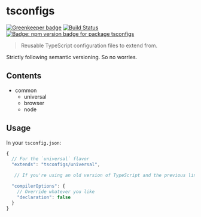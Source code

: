 # tsconfigs

[![Greenkeeper badge](https://badges.greenkeeper.io/mightyiam/tsconfigs.svg)](https://greenkeeper.io/)
[![Build Status](https://travis-ci.org/mightyiam/tsconfigs.svg?branch=master)](https://travis-ci.org/mightyiam/tsconfigs)
[![Badge: npm version badge for package `tsconfigs`](https://img.shields.io/npm/v/tsconfigs.svg)](https://www.npmjs.com/package/tsconfigs)

> Reusable TypeScript configuration files to extend from.

Strictly following semantic versioning. So no worries.

## Contents

- common
  - universal
  - browser
  - node

## Usage

In your `tsconfig.json`:

```js
{
  // For the `universal` flavor
  "extends": "tsconfigs/universal",

   // If you're using an old version of TypeScript and the previous line does not work, take a look at [TypeScript issue #18865](https://github.com/Microsoft/TypeScript/issues/18865) for a workaround.

  "compilerOptions": {
    // Override whatever you like
    "declaration": false
  }
}
```
